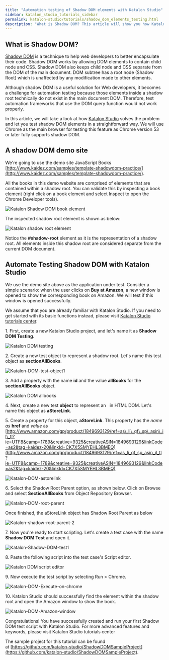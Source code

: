 ```yaml
---
title: "Automation testing of Shadow DOM elements with Katalon Studio"
sidebar: katalon_studio_tutorials_sidebar
permalink: katalon-studio/tutorials/shadow_dom_elements_testing.html
description: "What is Shadow DOM? This article will show you how Katalon Studio solves Shadow DOM problem and let you test shadow DOM elements in a straightforward way"
---
```

What is Shadow DOM?
-------------------

[Shadow DOM](https://developer.mozilla.org/en-US/docs/Web/Web_Components/Shadow_DOM) is a technique to help web developers to better encapsulate their code. Shadow DOM works by allowing DOM elements to contain child node and CSS. Shadow DOM also keeps child node and CSS separate from the DOM of the main document. DOM subtree has a root node (Shadow Root) which is unaffected by any modification made to other elements.

Although shadow DOM is a useful solution for Web developers, it becomes a challenge for automation testing because those elements inside a shadow root technically do not exist in the main document DOM. Therefore, test automation frameworks that use the DOM query function would not work properly.

In this article, we will take a look at how [Katalon Studio](https://www.katalon.com/) solves the problem and let you test shadow DOM elements in a straightforward way. We will use Chrome as the main browser for testing this feature as Chrome version 53 or later fully supports shadow DOM.

A shadow DOM demo site
----------------------

We're going to use the demo site JavaScript Books [http://www.kaidez.com/samples/template-shadowdom-practice/](http://www.kaidez.com/samples/template-shadowdom-practice/).

All the books in this demo website are comprised of elements that are contained within a shadow root. You can validate this by inspecting a book element (right click on a book element and select Inspect to open the Chrome Developer tools).

![Katalon Shadow DOM book element](../../images/katalon-studio/tutorials/shadow_dom_elements_testing/Katalon-DOM-book-element.png)

The inspected shadow root element is shown as below:

![Katalon shadow root element](../../images/katalon-studio/tutorials/shadow_dom_elements_testing/Katalon-shadow-root-element.png)

Notice the **#shadow-root** element as it is the representation of a shadow root. All elements inside this shadow root are considered separate from the current DOM document.

Automate Testing Shadow DOM with Katalon Studio
-----------------------------------------------

We use the demo site above as the application under test. Consider a simple scenario: when the user clicks on **Buy at Amazon**, a new window is opened to show the corresponding book on Amazon. We will test if this window is opened successfully.

We assume that you are already familiar with Katalon Studio. If you need to get started with its basic functions instead, please visit [Katalon Studio tutorials center](https://www.katalon.com/resources-center/tutorials/#resource-get-started).

1\. First, create a new Katalon Studio project, and let's name it as **Shadow DOM Testing.**

![Katalon DOM testing](../../images/katalon-studio/tutorials/shadow_dom_elements_testing/Katalon-DOM-testing.png)

2\. Create a new test object to represent a shadow root. Let's name this test object as **sectionAllBooks**.

![Katalon-DOM-test-object1](../../images/katalon-studio/tutorials/shadow_dom_elements_testing/Katalon-DOM-test-object1.png)

3\. Add a property with the name **id** and the value **allBooks** for the **sectionAllBooks** object.

![Katalon DOM allbooks](../../images/katalon-studio/tutorials/shadow_dom_elements_testing/Katalon-DOM-allbooks.png)

4\. Next, create a new test **object** to represent an   in HTML DOM. Let's name this object as **aStoreLink**.

5\. Create a property for this object, **aStoreLink**. This property has the _name as_ **href** and _value_ as [http://www.amazon.com/gp/product/1849693129/ref=as\_li\_qf\_sp\_asin\_il\_tl?ie=UTF8&camp=1789&creative=9325&creativeASIN=1849693129&linkCode=as2&tag=kaidez-20&linkId=CK7X5SMYEHL3BMEQ](http://www.amazon.com/gp/product/1849693129/ref=as_li_qf_sp_asin_il_tl?ie=UTF8&camp=1789&creative=9325&creativeASIN=1849693129&linkCode=as2&tag=kaidez-20&linkId=CK7X5SMYEHL3BMEQ)

![Katalon-DOM-astorelink](../../images/katalon-studio/tutorials/shadow_dom_elements_testing/Katalon-DOM-astorelink.png)

6\. Select the Shadow Root Parent option, as shown below. Click on Browse and select **SectionAllBooks** from Object Repository Browser.

![Katalon-DOM-root-parent](../../images/katalon-studio/tutorials/shadow_dom_elements_testing/Katalon-DOM-root-parent.png)

Once finished, the aStoreLink object has Shadow Root Parent as below

![Katalon-shadow-root-parent-2](../../images/katalon-studio/tutorials/shadow_dom_elements_testing/Katalon-shadow-root-parent-2.png)

7\. Now you're ready to start scripting. Let's create a test case with the name **Shadow DOM Test** and open it.

![Katalon-Shadow-DOM-test1](../../images/katalon-studio/tutorials/shadow_dom_elements_testing/Katalon-Shadow-DOM-test1-300x169.png)

8\. Paste the following script into the test case's Script editor.

![Katalon DOM script editor](../../images/katalon-studio/tutorials/shadow_dom_elements_testing/Katalon-DOM-script-editor.png)

9\. Now execute the test script by selecting Run > Chrome.

![Katalon-DOM-Execute-on-chrome](../../images/katalon-studio/tutorials/shadow_dom_elements_testing/Katalon-DOM-Execute-on-chrome.png)

10\. Katalon Studio should successfully find the element within the shadow root and open the Amazon window to show the book.

![Katalon-DOM-Amazon-window](../../images/katalon-studio/tutorials/shadow_dom_elements_testing/Katalon-DOM-Amazon-window-1024x715.png)

Congratulations! You have successfully created and run your first Shadow DOM test script with Katalon Studio. For more advanced features and keywords, please visit Katalon Studio tutorials center

The sample project for this tutorial can be found at [https://github.com/katalon-studio/ShadowDOMSampleProject](https://github.com/katalon-studio/ShadowDOMSampleProject).